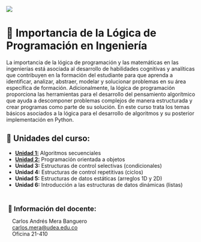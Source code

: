 <p><img src="https://raw.githubusercontent.com/carlosmera20/Logica_y_Representacion_I/main/content/local/imgs/encabezado.png"></p>

# 📌 Importancia de la Lógica de Programación en Ingeniería
La importancia de la lógica de programación y
las matemáticas en las ingenierías está asociada al desarrollo de habilidades
cognitivas y analíticas que contribuyen en la formación del estudiante para que
aprenda a identificar, analizar, abstraer, modelar y solucionar problemas
en su área específica de formación. Adicionalmente, la lógica de programación
proporciona las herramientas para el desarrollo del pensamiento algorítmico que
ayuda a descomponer problemas complejos de manera estructurada y crear programas
como parte de su solución. En este curso trata los temas básicos asociados a la lógica para el desarrollo de algoritmos
y su posterior implementación en Python.

## 📓 Unidades del curso:
<ul>
    <li><strong><a href="content/Unidad_1/">Unidad 1:</a></strong> Algoritmos secuenciales</li>
    <li><strong><a href="content/Unidad_1/">Unidad 2:</a></strong> Programación orientada a objetos<br></li>
    <li><strong>Unidad 3:</strong> Estructuras de control selectivas (condicionales)</li>
    <li><strong>Unidad 4:</strong> Estructuras de control repetitivas (ciclos)</li>
    <li><strong>Unidad 5:</strong> Estructuras de datos estáticas (arreglos 1D y 2D)</li>
    <li><strong>Unidad 6:</strong> Introducción a las estructuras de datos dinámicas (listas)</li>
</ul>
<br>
<p dir="ltr" style="text-align: left;"><span  style="font-size: large;"><strong>&nbsp;👋 Información del docente:</strong></span> <br></p>
<p dir="ltr" style="text-align: left;">
    &nbsp;&nbsp;&nbsp; Carlos Andrés Mera Banguero<br>
    &nbsp;&nbsp;&nbsp; <a href="mailto:carlos.mera@udea.edu.co" target="_blank">carlos.mera@udea.edu.co</a><wbr> <br>
    &nbsp;&nbsp;&nbsp; Oficina 21-410
</p>
